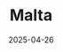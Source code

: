 ---
date: "2025-04-26"
draft: false
title: "Malta"
description: "Unfortunately there is no railway in Malta."
---